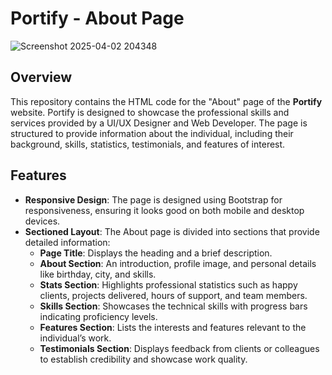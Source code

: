 # Portify - About Page
![Screenshot 2025-04-02 204348](https://github.com/user-attachments/assets/28eb8788-bc8f-4a6f-b07e-52a36b8a1427)
## Overview

This repository contains the HTML code for the "About" page of the **Portify** website. Portify is designed to showcase the professional skills and services provided by a UI/UX Designer and Web Developer. The page is structured to provide information about the individual, including their background, skills, statistics, testimonials, and features of interest.

## Features

- **Responsive Design**: The page is designed using Bootstrap for responsiveness, ensuring it looks good on both mobile and desktop devices.
- **Sectioned Layout**: The About page is divided into sections that provide detailed information:
  - **Page Title**: Displays the heading and a brief description.
  - **About Section**: An introduction, profile image, and personal details like birthday, city, and skills.
  - **Stats Section**: Highlights professional statistics such as happy clients, projects delivered, hours of support, and team members.
  - **Skills Section**: Showcases the technical skills with progress bars indicating proficiency levels.
  - **Features Section**: Lists the interests and features relevant to the individual’s work.
  - **Testimonials Section**: Displays feedback from clients or colleagues to establish credibility and showcase work quality.
